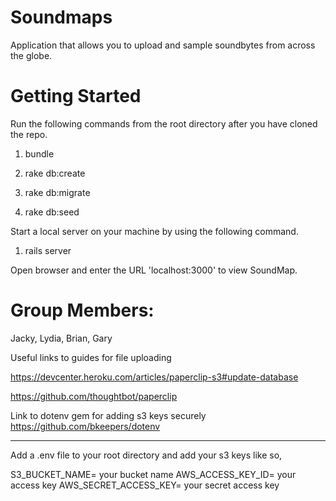 Soundmaps
=========

Application that allows you to upload and sample soundbytes from across the globe.

Getting Started
===============

Run the following commands from the root directory after you have cloned the repo.

1) bundle

2) rake db:create

3) rake db:migrate

4) rake db:seed

Start a local server on your machine by using the following command.

1) rails server

Open browser and enter the URL 'localhost:3000' to view SoundMap.

Group Members:
==============

Jacky, Lydia, Brian, Gary


Useful links to guides for file uploading

https://devcenter.heroku.com/articles/paperclip-s3#update-database

https://github.com/thoughtbot/paperclip

Link to dotenv gem for adding s3 keys securely
https://github.com/bkeepers/dotenv



*********
Add a .env file to your root directory and add your s3 keys like so,

S3_BUCKET_NAME= your bucket name
AWS_ACCESS_KEY_ID= your access key
AWS_SECRET_ACCESS_KEY= your secret access key
